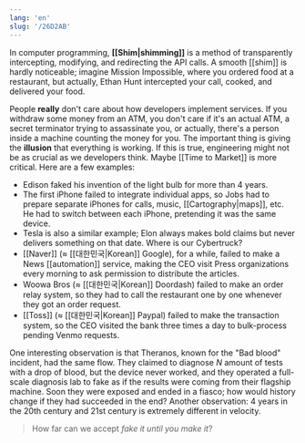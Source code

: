 ```yaml
---
lang: 'en'
slug: '/26D2AB'
---
```


In computer programming, **[[Shim|shimming]]** is a method of transparently intercepting, modifying, and redirecting the API calls. A smooth [[shim]] is hardly noticeable; imagine Mission Impossible, where you ordered food at a restaurant, but actually, Ethan Hunt intercepted your call, cooked, and delivered your food.

People **really** don't care about how developers implement services. If you withdraw some money from an ATM, you don't care if it's an actual ATM, a secret terminator trying to assassinate you, or actually, there's a person inside a machine counting the money for you. The important thing is giving the **illusion** that everything is working. If this is true, engineering might not be as crucial as we developers think. Maybe [[Time to Market]] is more critical. Here are a few examples:

- Edison faked his invention of the light bulb for more than 4 years.
- The first iPhone failed to integrate individual apps, so Jobs had to prepare separate iPhones for calls, music, [[Cartography|maps]], etc. He had to switch between each iPhone, pretending it was the same device.
- Tesla is also a similar example; Elon always makes bold claims but never delivers something on that date. Where is our Cybertruck?
- [[Naver]] (≈ [[대한민국|Korean]] Google), for a while, failed to make a News [[automation]] service, making the CEO visit Press organizations every morning to ask permission to distribute the articles.
- Woowa Bros (≈ [[대한민국|Korean]] Doordash) failed to make an order relay system, so they had to call the restaurant one by one whenever they got an order request.
- [[Toss]] (≈ [[대한민국|Korean]] Paypal) failed to make the transaction system, so the CEO visited the bank three times a day to bulk-process pending Venmo requests.

One interesting observation is that Theranos, known for the "Bad blood" incident, had the same flow. They claimed to diagnose $N$ amount of tests with a drop of blood, but the device never worked, and they operated a full-scale diagnosis lab to fake as if the results were coming from their flagship machine. Soon they were exposed and ended in a fiasco; how would history change if they had succeeded in the end? Another observation: 4 years in the 20th century and 21st century is extremely different in velocity.

> How far can we accept _fake it until you make it_?
